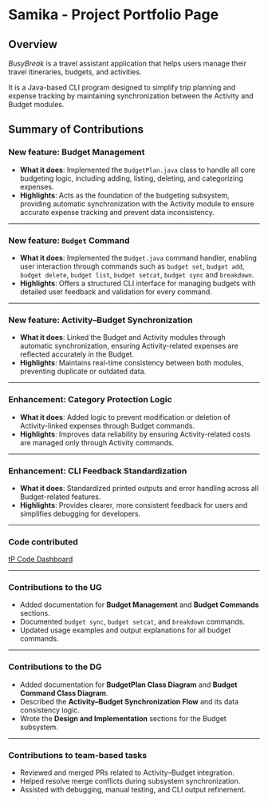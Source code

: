 # Samika - Project Portfolio Page

## Overview
*BusyBreak* is a travel assistant application that helps users manage their travel itineraries, budgets, and activities.  

It is a Java-based CLI program designed to simplify trip planning and expense tracking by maintaining synchronization 
between the Activity and Budget modules.

## Summary of Contributions

### **New feature: Budget Management**
* **What it does**: Implemented the `BudgetPlan.java` class to handle all core budgeting logic, including adding, 
listing, deleting, and categorizing expenses.
* **Highlights**: Acts as the foundation of the budgeting subsystem, providing automatic synchronization with the 
Activity module to ensure accurate expense tracking and prevent data inconsistency.

---

### **New feature: `Budget` Command**
* **What it does**: Implemented the `Budget.java` command handler, enabling user interaction through commands such 
as `budget set`, `budget add`, `budget delete`, `budget list`, `budget setcat`, `budget sync` and `breakdown`.
* **Highlights**: Offers a structured CLI interface for managing budgets with detailed user feedback and validation for
every command.

---

### **New feature: Activity–Budget Synchronization**
* **What it does**: Linked the Budget and Activity modules through automatic synchronization, ensuring Activity-related
expenses are reflected accurately in the Budget.
* **Highlights**: Maintains real-time consistency between both modules, preventing duplicate or outdated data.

---

### **Enhancement: Category Protection Logic**
* **What it does**: Added logic to prevent modification or deletion of Activity-linked expenses through Budget commands.
* **Highlights**: Improves data reliability by ensuring Activity-related costs are managed only through Activity commands.

---

### **Enhancement: CLI Feedback Standardization**
* **What it does**: Standardized printed outputs and error handling across all Budget-related features.
* **Highlights**: Provides clearer, more consistent feedback for users and simplifies debugging for developers.


---

### **Code contributed**
[tP Code Dashboard](https://nus-cs2113-ay2526s1.github.io/tp-dashboard/?search=samika&breakdown=true&sort=groupTitle%20dsc&sortWithin=title&since=2025-09-19T00%3A00%3A00&timeframe=commit&mergegroup=&groupSelect=groupByRepos&checkedFileTypes=docs~functional-code~test-code~other&filteredFileName=)

---

### **Contributions to the UG**
* Added documentation for **Budget Management** and **Budget Commands** sections.
* Documented `budget sync`, `budget setcat`, and `breakdown` commands.
* Updated usage examples and output explanations for all budget commands.

---

### **Contributions to the DG**
* Added documentation for **BudgetPlan Class Diagram** and **Budget Command Class Diagram**.
* Described the **Activity–Budget Synchronization Flow** and its data consistency logic.
* Wrote the **Design and Implementation** sections for the Budget subsystem.

---

### **Contributions to team-based tasks**
* Reviewed and merged PRs related to Activity–Budget integration.
* Helped resolve merge conflicts during subsystem synchronization.
* Assisted with debugging, manual testing, and CLI output refinement.  